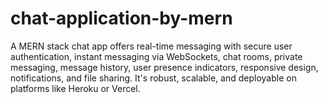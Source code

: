 # chat-application-by-mern
A MERN stack chat app offers real-time messaging with secure user authentication, instant messaging via WebSockets, chat rooms, private messaging, message history, user presence indicators, responsive design, notifications, and file sharing. It's robust, scalable, and deployable on platforms like Heroku or Vercel.
